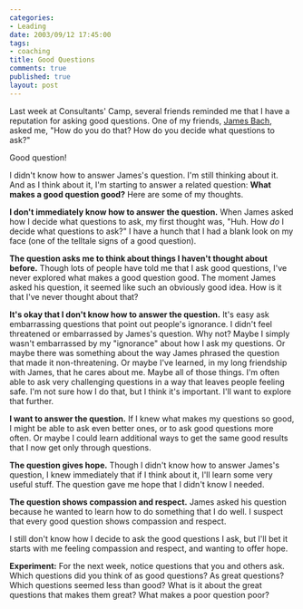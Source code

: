 ```yaml
--- 
categories: 
- Leading
date: 2003/09/12 17:45:00
tags: 
- coaching
title: Good Questions
comments: true
published: true
layout: post
---
```


<p> Last week at Consultants' Camp, several friends reminded me that I have a reputation for asking good questions. One of my friends, <a href="http://www.satisfice.com">James Bach</a>, asked me, "How do you do that? How do you decide what questions to ask?" </p>
<p> Good question! </p>
<p> I didn't know how to answer James's question. I'm still thinking about it. And as I think about it, I'm starting to answer a related question: <strong>What makes a good question good?</strong> Here are some of my thoughts. </p>
<p>
<strong>I don't immediately know how to answer the question.</strong> When James asked how I decide what questions to ask, my first thought was, "Huh.  How <em>do</em> I decide what questions to ask?" I have a hunch that I had a blank look on my face (one of the telltale signs of a good question). </p>
<p>
<strong>The question asks me to think about things I haven't thought about before.</strong> Though lots of people have told me that I ask good questions, I've never explored what makes a good question good. The moment James asked his question, it seemed like such an obviously good idea. How is it that I've never thought about that? </p>
<p>
<strong>It's okay that I don't know how to answer the question.</strong> It's easy ask embarrassing questions that point out people's ignorance. I didn't feel threatened or embarrassed by James's question. Why not? Maybe I simply wasn't embarrassed by my "ignorance" about how I ask my questions. Or maybe there was something about the way James phrased the question that made it non-threatening. Or maybe I've learned, in my long friendship with James, that he cares about me. Maybe all of those things. I'm often able to ask very challenging questions in a way that leaves people feeling safe. I'm not sure how I do that, but I think it's important. I'll want to explore that further. </p>
<p>
<strong>I want to answer the question.</strong> If I knew what makes my questions so good, I might be able to ask even better ones, or to ask good questions more often. Or maybe I could learn additional ways to get the same good results that I now get only through questions. </p>
<p>
<strong>The question gives hope.</strong> Though I didn't know how to answer James's question, I knew immediately that if I think about it, I'll learn some very useful stuff. The question gave me hope that I didn't know I needed. </p>
<p>
<strong>The question shows compassion and respect.</strong> James asked his question because he wanted to learn how to do something that I do well. I suspect that every good question shows compassion and respect. </p>
<p> I still don't know how I decide to ask the good questions I ask, but I'll bet it starts with me feeling compassion and respect, and wanting to offer hope. </p>
<p>
<strong>Experiment:</strong> For the next week, notice questions that you and others ask. Which questions did you think of as good questions? As great questions? Which questions seemed less than good? What is it about the great questions that makes them great? What makes a poor question poor? </p>
